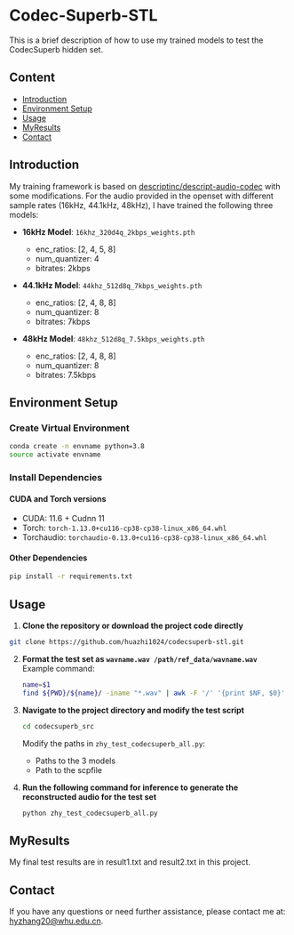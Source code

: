 # Codec-Superb-STL

This is a brief description of how to use my trained models to test the CodecSuperb hidden set.

## Content
- [Introduction](#introduction)
- [Environment Setup](#environment-setup)
- [Usage](#usage)
- [MyResults](#myresults)
- [Contact](#contact)


## Introduction
My training framework is based on [descriptinc/descript-audio-codec](https://github.com/descriptinc/descript-audio-codec?tab=readme-ov-file)  with some modifications. For the audio provided in the openset with different sample rates (16kHz, 44.1kHz, 48kHz), I have trained the following three models:

- **16kHz Model**: `16khz_320d4q_2kbps_weights.pth`
  - enc_ratios: [2, 4, 5, 8]
  - num_quantizer: 4
  - bitrates: 2kbps

- **44.1kHz Model**: `44khz_512d8q_7kbps_weights.pth`
  - enc_ratios: [2, 4, 8, 8]
  - num_quantizer: 8
  - bitrates: 7kbps

- **48kHz Model**: `48khz_512d8q_7.5kbps_weights.pth`
  - enc_ratios: [2, 4, 8, 8]
  - num_quantizer: 8
  - bitrates: 7.5kbps

## Environment Setup

### Create Virtual Environment
```sh
conda create -n envname python=3.8
source activate envname
```

### Install Dependencies

#### CUDA and Torch versions
- CUDA: 11.6 + Cudnn 11
- Torch: `torch-1.13.0+cu116-cp38-cp38-linux_x86_64.whl`
- Torchaudio: `torchaudio-0.13.0+cu116-cp38-cp38-linux_x86_64.whl`

#### Other Dependencies
```sh
pip install -r requirements.txt
```

## Usage

1. **Clone the repository or download the project code directly**
```sh
git clone https://github.com/huazhi1024/codecsuperb-stl.git
```

2. **Format the test set as `wavname.wav /path/ref_data/wavname.wav`**
   Example command:
   ```sh
   name=$1
   find ${PWD}/${name}/ -iname "*.wav" | awk -F '/' '{print $NF, $0}' | sort > ${name}.wav.scp
   ```

3. **Navigate to the project directory and modify the test script**
   ```sh
   cd codecsuperb_src
   ```
   Modify the paths in `zhy_test_codecsuperb_all.py`:
   - Paths to the 3 models
   - Path to the scpfile

4. **Run the following command for inference to generate the reconstructed audio for the test set**
   ```sh
   python zhy_test_codecsuperb_all.py
   ```

## MyResults
My final test results are in result1.txt and result2.txt in this project.

## Contact
If you have any questions or need further assistance, please contact me at: hyzhang20@whu.edu.cn.
